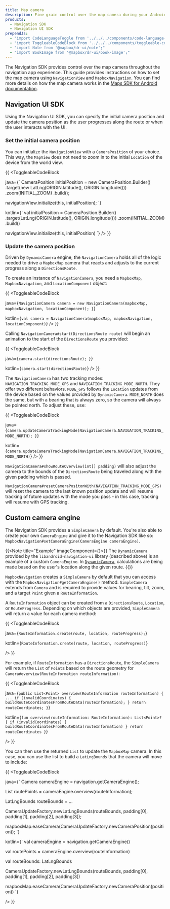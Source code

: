 ```yaml
---
title: Map camera
description: Fine grain control over the map camera during your Android app navigation experience with the Mapbox Navigation SDK for Android. Click to learn how.
products:
  - Navigation SDK
  - Navigation UI SDK
prependJs:
  - "import CodeLanguageToggle from '../../../components/code-language-toggle';"
  - "import ToggleableCodeBlock from '../../../components/toggleable-code-block';"
  - "import Note from '@mapbox/dr-ui/note';"
  - "import BookImage from '@mapbox/dr-ui/book-image';"
---
```


The Navigation SDK provides control over the map camera throughout the navigation app experience. This guide provides instructions on how to set the map camera using `NavigationView` and `MapboxNavigation`. You can find more details on how the map camera works in the [Maps SDK for Android documentation](/android/maps/overview/camera/).

## Navigation UI SDK

Using the Navigation UI SDK, you can specify the initial camera position and update the camera position as the user progresses along the route or when the user interacts with the UI.

### Set the initial camera position

You can initialize the `NavigationView` with a `CameraPosition` of your choice. This way, the `MapView` does not need to zoom in to the initial `Location` of the device from the world view.

{{
<CodeLanguageToggle id="initialize-camera-position" />
<ToggleableCodeBlock

java={`
CameraPosition initialPosition = new CameraPosition.Builder()
      .target(new LatLng(ORIGIN.latitude(), ORIGIN.longitude()))
      .zoom(INITIAL_ZOOM)
      .build();

navigationView.initialize(this, initialPosition);
`}

kotlin={`
val initialPosition = CameraPosition.Builder()
      .target(LatLng(ORIGIN.latitude(), ORIGIN.longitude()))
      .zoom(INITIAL_ZOOM)
      .build()

navigationView.initialize(this, initialPosition)
`}
/>
}}

### Update the camera position

Driven by `DynamicCamera` engine, the `NavigationCamera` holds all of the logic needed to drive a `MapboxMap` camera that reacts and adjusts to the current progress along a `DirectionsRoute`.

To create an instance of `NavigationCamera`, you need a `MapboxMap`, `MapboxNavigation`, and `LocationComponent` object:

{{
<CodeLanguageToggle id="nav-map-camera" />
<ToggleableCodeBlock

java={`
NavigationCamera camera = new NavigationCamera(mapboxMap, mapboxNavigation, locationComponent);
}
`}

kotlin={`
val camera = NavigationCamera(mapboxMap, mapboxNavigation, locationComponent)
`}
/>
}}


Calling `NavigationCamera#start(DirectionsRoute route)` will begin an animation to the start of the `DirectionsRoute` you provided:

{{
<CodeLanguageToggle id="camera-start" />
<ToggleableCodeBlock

java={`
camera.start(directionsRoute);
}
`}

kotlin={`
camera.start(directionsRoute)
`}
/>
}}

The `NavigationCamera` has two tracking modes: `NAVIGATION_TRACKING_MODE_GPS` and `NAVIGATION_TRACKING_MODE_NORTH`. They offer two different behaviors. `MODE_GPS` follows the `Location` updates from the device based on the values provided by `DynamicCamera`. `MODE_NORTH` does the same, but with a bearing that is always zero, so the camera will always be pointed north. To adjust these, use:

{{
<CodeLanguageToggle id="camera-tracking-mode" />
<ToggleableCodeBlock

java={`
camera.updateCameraTrackingMode(NavigationCamera.NAVIGATION_TRACKING_MODE_NORTH);
}
`}

kotlin={`
camera.updateCameraTrackingMode(NavigationCamera.NAVIGATION_TRACKING_MODE_NORTH)
`}
/>
}}

`NavigationCamera#showRouteOverview(int[] padding)` will also adjust the camera to the bounds of the `DirectionsRoute` being traveled along with the given padding which is passed.  

`NavigationCamera#resetCameraPositonWith(NAVIGATION_TRACKING_MODE_GPS)` will reset the camera to the last known position update and will resume tracking of future updates with the mode you pass - in this case, tracking will resume with GPS tracking.  


## Custom camera engine

The Navigation SDK provides a `SimpleCamera` by default. You're also able to create your own `CameraEngine` and give it to the Navigation SDK like so: `MapboxNavigation#setCameraEngine(CameraEngine cameraEngine)`.

{{<Note title="Example" imageComponent={<BookImage size="60" />}>}}
The `DynamicCamera` provided by the `libandroid-navigation-ui` library (described above) is an example of a custom `CameraEngine`. In [`DynamicCamera`](/android/navigation/overview/navigation-ui/#navigationcamera), calculations are being made based on the user's location along the given route.
{{</Note>}}

`MapboxNavigation` creates a `SimpleCamera` by default that you can access with the `MapboxNavigation#getCameraEngine()` method. `SimpleCamera` extends from `Camera` and is required to provide values for bearing, tilt, zoom, and a target `Point` given a `RouteInformation`.

A `RouteInformation` object can be created from a `DirectionsRoute`, `Location`, or `RouteProgress`. Depending on which objects are provided, `SimpleCamera` will return a value for each camera method:

{{
<CodeLanguageToggle id="route-info" />
<ToggleableCodeBlock

java={`
RouteInformation.create(route, location, routeProgress);
`}

kotlin={`
RouteInformation.create(route, location, routeProgress)
`}

/>
}}


For example, if `RouteInformation` has a `DirectionsRoute`, the `SimpleCamera` will return the `List` of `Point`s based on the route geometry for `Camera#overview(RouteInformation routeInformation)`:

{{
<CodeLanguageToggle id="route-bearing" />
<ToggleableCodeBlock

java={`
public List<Point> overview(RouteInformation routeInformation) {
  ...
  if (invalidCoordinates) {
    buildRouteCoordinatesFromRouteData(routeInformation);
  }
  return routeCoordinates;
}
`}

kotlin={`
fun overview(routeInformation: RouteInformation): List<Point>? {
  if (invalidCoordinates) {
      buildRouteCoordinatesFromRouteData(routeInformation)
  }
  return routeCoordinates
}
`}

/>
}}

You can then use the returned `List` to update the `MapboxMap` camera.  In this case, you can use the list to build a `LatLngBounds` that the camera will move to include:

{{
<CodeLanguageToggle id="route-camera" />
<ToggleableCodeBlock

java={`
Camera cameraEngine = navigation.getCameraEngine();

List<Point> routePoints = cameraEngine.overview(routeInformation);

LatLngBounds routeBounds = ...

CameraUpdateFactory.newLatLngBounds(routeBounds, padding[0], padding[1], padding[2], padding[3]);

mapboxMap.easeCamera(CameraUpdateFactory.newCameraPosition(position));
`}

kotlin={`
val cameraEngine = navigation.getCameraEngine()

val routePoints = cameraEngine.overview(routeInformation)

val routeBounds: LatLngBounds

CameraUpdateFactory.newLatLngBounds(routeBounds, padding[0], padding[1], padding[2], padding[3])

mapboxMap.easeCamera(CameraUpdateFactory.newCameraPosition(position))
`}

/>
}}


